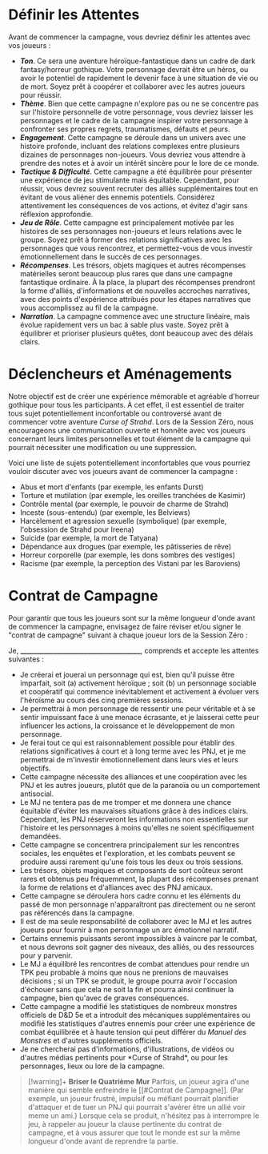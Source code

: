 # Définir les Attentes

Avant de commencer la campagne, vous devriez définir les attentes avec vos joueurs :

- _**Ton**_. Ce sera une aventure héroïque-fantastique dans un cadre de dark fantasy/horreur gothique. Votre personnage devrait être un héros, ou avoir le potentiel de rapidement le devenir face à une situation de vie ou de mort. Soyez prêt à coopérer et collaborer avec les autres joueurs pour réussir.
- _**Thème**_. Bien que cette campagne n'explore pas ou ne se concentre pas sur l'histoire personnelle de votre personnage, vous devriez laisser les personnages et le cadre de la campagne inspirer votre personnage à confronter ses propres regrets, traumatismes, défauts et peurs.
- _**Engagement**_. Cette campagne se déroule dans un univers avec une histoire profonde, incluant des relations complexes entre plusieurs dizaines de personnages non-joueurs. Vous devriez vous attendre à prendre des notes et à avoir un intérêt sincère pour le lore de ce monde.
- _**Tactique & Difficulté**_. Cette campagne a été équilibrée pour présenter une expérience de jeu stimulante mais équitable. Cependant, pour réussir, vous devrez souvent recruter des alliés supplémentaires tout en évitant de vous aliéner des ennemis potentiels. Considérez attentivement les conséquences de vos actions, et évitez d'agir sans réflexion approfondie.
- _**Jeu de Rôle**_. Cette campagne est principalement motivée par les histoires de ses personnages non-joueurs et leurs relations avec le groupe. Soyez prêt à former des relations significatives avec les personnages que vous rencontrez, et permettez-vous de vous investir émotionnellement dans le succès de ces personnages.
- _**Récompenses**_. Les trésors, objets magiques et autres récompenses matérielles seront beaucoup plus rares que dans une campagne fantastique ordinaire. À la place, la plupart des récompenses prendront la forme d'alliés, d'informations et de nouvelles accroches narratives, avec des points d'expérience attribués pour les étapes narratives que vous accomplissez au fil de la campagne.
- _**Narration**_. La campagne commence avec une structure linéaire, mais évolue rapidement vers un bac à sable plus vaste. Soyez prêt à équilibrer et prioriser plusieurs quêtes, dont beaucoup avec des délais clairs.

# Déclencheurs et Aménagements

Notre objectif est de créer une expérience mémorable et agréable d'horreur gothique pour tous les participants. À cet effet, il est essentiel de traiter tous sujet potentiellement inconfortable ou controversé avant de commencer votre aventure _Curse of Strahd_. Lors de la Session Zéro, nous encourageons une communication ouverte et honnête avec vos joueurs concernant leurs limites personnelles et tout élément de la campagne qui pourrait nécessiter une modification ou une suppression.

Voici une liste de sujets potentiellement inconfortables que vous pourriez vouloir discuter avec vos joueurs avant de commencer la campagne :

- Abus et mort d'enfants (par exemple, les enfants Durst)
- Torture et mutilation (par exemple, les oreilles tranchées de Kasimir)
- Contrôle mental (par exemple, le pouvoir de charme de Strahd)
- Inceste (sous-entendu) (par exemple, les Belviews)
- Harcèlement et agression sexuelle (symbolique) (par exemple, l'obsession de Strahd pour Ireena)
- Suicide (par exemple, la mort de Tatyana)
- Dépendance aux drogues (par exemple, les pâtisseries de rêve)
- Horreur corporelle (par exemple, les dons sombres des vestiges)
- Racisme (par exemple, la perception des Vistani par les Baroviens)


# Contrat de Campagne

Pour garantir que tous les joueurs sont sur la même longueur d'onde avant de commencer la campagne, envisagez de faire réviser et/ou signer le "contrat de campagne" suivant à chaque joueur lors de la Session Zéro :

<div class="description"> <p>Je, <strong>&#95;&#95;&#95;&#95;&#95;&#95;&#95;&#95;&#95;&#95;&#95;&#95;&#95;&#95;&#95;&#95;&#95;&#95;&#95;&#95;&#95;&#95;&#95;&#95;&#95;&#95;&#95;&#95;&#95;&#95;&#95;&#95;&#95;&#95;&#95;&#95;</strong>, comprends et accepte les attentes suivantes :</p> <ul> <li>Je créerai et jouerai un personnage qui est, bien qu'il puisse être imparfait, soit (a) activement héroïque ; soit (b) un personnage sociable et coopératif qui commence inévitablement et activement à évoluer vers l'héroïsme au cours des cinq premières sessions.</li> <li>Je permettrai à mon personnage de ressentir une peur véritable et à se sentir impuissant face à une menace écrasante, et je laisserai cette peur influencer les actions, la croissance et le développement de mon personnage.</li> <li>Je ferai tout ce qui est raisonnablement possible pour établir des relations significatives à court et à long terme avec les PNJ, et je me permettrai de m'investir émotionnellement dans leurs vies et leurs objectifs.</li> <li>Cette campagne nécessite des alliances et une coopération avec les PNJ et les autres joueurs, plutôt que de la paranoïa ou un comportement antisocial.</li> <li>Le MJ ne tentera pas de me tromper et me donnera une chance équitable d'éviter les mauvaises situations grâce à des indices clairs. Cependant, les PNJ réserveront les informations non essentielles sur l'histoire et les personnages à moins qu'elles ne soient spécifiquement demandées.</li> <li>Cette campagne se concentrera principalement sur les rencontres sociales, les enquêtes et l'exploration, et les combats peuvent se produire aussi rarement qu'une fois tous les deux ou trois sessions.</li> <li>Les trésors, objets magiques et composants de sort coûteux seront rares et obtenus peu fréquemment, la plupart des récompenses prenant la forme de relations et d'alliances avec des PNJ amicaux.</li> <li>Cette campagne se déroulera hors cadre connu et les éléments du passé de mon personnage n'apparaîtront pas directement ou ne seront pas référencés dans la campagne.</li> <li>Il est de ma seule responsabilité de collaborer avec le MJ et les autres joueurs pour fournir à mon personnage un arc émotionnel narratif.</li> <li>Certains ennemis puissants seront impossibles à vaincre par le combat, et nous devrons soit gagner des niveaux, des alliés, ou des ressources pour y parvenir.</li> <li>Le MJ a équilibré les rencontres de combat attendues pour rendre un TPK peu probable à moins que nous ne prenions de mauvaises décisions ; si un TPK se produit, le groupe pourra avoir l'occasion d'échouer sans que cela ne soit la fin et pourra ainsi continuer la campagne, bien qu'avec de graves conséquences.</li> <li>Cette campagne a modifié les statistiques de nombreux monstres officiels de D&D 5e et a introduit des mécaniques supplémentaires ou modifié les statistiques d'autres ennemis pour créer une expérience de combat équilibrée et à haute tension qui peut différer du <em>Manuel des Monstres</em> et d'autres suppléments officiels.</li> <li>Je ne chercherai pas d'informations, d'illustrations, de vidéos ou d'autres médias pertinents pour *Curse of Strahd*, ou pour les personnages, lieux ou lore de la campagne.</li> </ul> </div>

> [!warning]+ **Briser le Quatrième Mur** 
> Parfois, un joueur agira d'une manière qui semble enfreindre le [[#Contrat de Campagne]]. (Par exemple, un joueur frustré, impulsif ou méfiant pourrait planifier d'attaquer et de tuer un PNJ qui pourrait s'avérer être un allié voir meme un ami.) Lorsque cela se produit, n'hésitez pas à interrompre le jeu, à rappeler au joueur la clause pertinente du contrat de campagne, et à vous assurer que tout le monde est sur la même longueur d'onde avant de reprendre la partie.